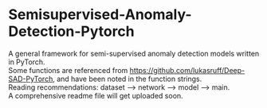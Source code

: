 # Semisupervised-Anomaly-Detection-Pytorch
A general framework for semi-supervised anomaly detection models written in PyTorch.   
Some functions are referenced from https://github.com/lukasruff/Deep-SAD-PyTorch, and have been noted in the function strings.  
Reading recommendations: dataset --> network --> model --> main.   
A comprehensive readme file will get uploaded soon.

